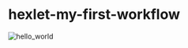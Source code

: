 # hexlet-my-first-workflow
![hello_world](https://github.com/aimenin/hexlet-my-first-workflow/actions/workflows/hello-world.yml/badge.svg)
